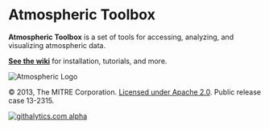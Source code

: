 Atmospheric Toolbox
===========

**Atmospheric Toolbox** is a set of tools for accessing, analyzing, and visualizing atmospheric data.
 
**[See the wiki](https://github.com/atmospheric/atmospheric/wiki)** for installation, tutorials, and more.

![Atmospheric Logo](https://github.com/atmospheric/atmospheric/wiki/images/logo.png)

&copy; 2013, The MITRE Corporation. [Licensed under Apache 2.0](LICENSE.md). Public release case 13-2315.

[![githalytics.com alpha](https://cruel-carlota.pagodabox.com/b2ec6096754a35b8379b0b6ec7a33650 "githalytics.com")](http://githalytics.com/atmospheric/atmospheric)

